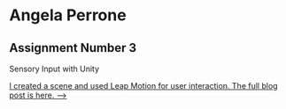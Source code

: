 # Angela Perrone



## Assignment Number 3

Sensory Input with Unity


[I created a scene and used Leap Motion for user interaction. The full blog post is here. -->](http://www.angelaitp.com/2016/02/28/assignment-3-connecting-to-unity/)